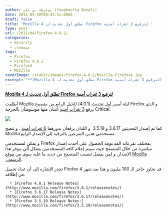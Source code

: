 ```yaml
---
author: يوغرطة بن علي (Youghourta Benali)
date: 2011-04-30T08:42:51.000Z
draft: false
title: 'Mozilla تطلق أول تحديث لـ 4 Firefox لترقيع 3 ثغرات أمنية '
type: post
url: /2011/04/firefox-4-0-1/
categories:
  - Security
  - متصفحات
tags:
  - Firefox
  - Firefox 4.0.1
  - Firefox4
  - Mozilla
coverImage: /static/images/firefox-4-0-1/Mozilla-Firefox4.jpg
excerpt: "**[Mozilla تطلق أول تحديث لـ 4 Firefox لترقيع 3 ثغرات أمنية](https://www.it-scoop.com/2011/04/firefox-4-0-1/)**\n\nأطلقت Mozilla ليلة أمس [أول تحديث](http://www.mozilla.com/en-US/firefox/4.0.1/releasenotes/) (4.0.1) للجيل الرابع من متصفح Firefox و الذي يرقع [3 ثغرات أمنية](http://www.mozilla.org/security/known-vulnerabilities/firefox40.html#firefox4.0.1) اثنتان منها موسومتان بالحرجة Critical.\n\n\n\nكما تم إصدار التحديثين 3.6.17 و 3.5.19\_ و"
---
```

**[Mozilla تطلق أول تحديث لـ 4 Firefox لترقيع 3 ثغرات أمنية](https://www.it-scoop.com/2011/04/firefox-4-0-1/)**

أطلقت Mozilla ليلة أمس [أول تحديث](http://www.mozilla.com/en-US/firefox/4.0.1/releasenotes/) (4.0.1) للجيل الرابع من متصفح Firefox و الذي يرقع [3 ثغرات أمنية](http://www.mozilla.org/security/known-vulnerabilities/firefox40.html#firefox4.0.1) اثنتان منها موسومتان بالحرجة Critical.

![](/static/images/firefox-4-0-1/Mozilla-Firefox4.jpg)

كما تم إصدار التحديثين 3.6.17 و 3.5.19  و اللذان يرقعان بدورهما [6 ثغرات أمنية](http://www.mozilla.org/security/known-vulnerabilities/firefox36.html#firefox3.6.17) . و تنصح Mozilla مستخدمي هذين التفرعين بالترقية إلى الإصدار الرابع.

و يمكن لمستخدمي Firefox بمختلف تفرعاته المدعومة الحصول على أحدث إصدار مباشرة من خلال المتصفح حيث سيتم إعلام كافة المستخدمين بشكل آلي بتوفر هذا الإصدار. و لمن يفضل تنصيب المتصفح من جديد ما عليه سوى من [موقع Mozilla  الرسمي](http://www.mozilla.com/).

تجدر الإشارة إلى أن عداد تحميل Firefox 4 قد تجاوز حاجز الـ 100 مليون و هذا بعد شهر من إطلاقه.

~~~
  * [Firefox 4.0.1 Release Notes](http://www.mozilla.com/firefox/4.0.1/releasenotes/)
  * [Firefox 3.6.17 Release Notes](http://www.mozilla.com/firefox/3.6.17/releasenotes/)
  * [Firefox 3.5.19 Release Notes:](http://www.mozilla.com/firefox/3.5.19/releasenotes/)
~~~
